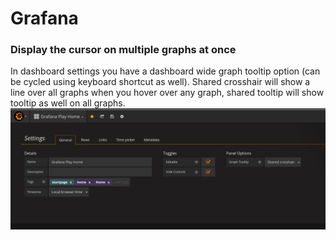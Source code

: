 # Grafana
### Display the cursor on multiple graphs at once
In dashboard settings you have a dashboard wide graph tooltip option (can be cycled using keyboard shortcut as well). Shared crosshair will show a line over all graphs when you hover over any graph, shared tooltip will show tooltip as well on all graphs.
![Grafana settings](grafana_dashboard_settings.png "Grafana dashboard")
